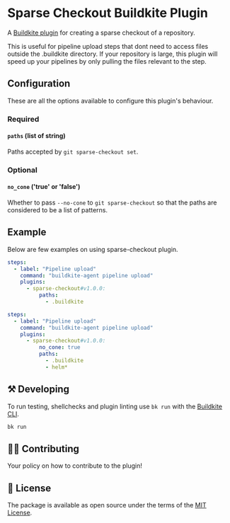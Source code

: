 # Sparse Checkout Buildkite Plugin

A [Buildkite plugin](https://buildkite.com/docs/agent/v3/plugins) for creating a sparse checkout of a repository.

This is useful for pipeline upload steps that dont need to access files outside the .buildkite directory. If your repository is large, this plugin will speed up your pipelines by only pulling the files relevant to the step.

## Configuration

These are all the options available to configure this plugin's behaviour.

### Required

#### `paths` (list of string)

Paths accepted by `git sparse-checkout set`.

### Optional

#### `no_cone` ('true' or 'false')

Whether to pass `--no-cone` to `git sparse-checkout` so that the paths are considered to be a list of patterns.

## Example

Below are few examples on using sparse-checkout plugin.

```yaml
steps:
  - label: "Pipeline upload"
    command: "buildkite-agent pipeline upload"
    plugins:
      - sparse-checkout#v1.0.0:
          paths:
            - .buildkite
```

```yaml
steps:
  - label: "Pipeline upload"
    command: "buildkite-agent pipeline upload"
    plugins:
      - sparse-checkout#v1.0.0:
          no_cone: true
          paths:
            - .buildkite
            - helm*
```

## ⚒ Developing

To run testing, shellchecks and plugin linting use `bk run` with the [Buildkite CLI](https://github.com/buildkite/cli).

```bash
bk run
```
## 👩‍💻 Contributing

Your policy on how to contribute to the plugin!

## 📜 License

The package is available as open source under the terms of the [MIT License](https://opensource.org/licenses/MIT).
